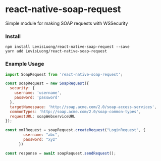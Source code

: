 # react-native-soap-request
Simple module for making SOAP requests with WSSecurity

### Install

```
npm install LevisLuong/react-native-soap-request --save
yarn add LevisLuong/react-native-soap-request
```

### Example Usage

```js
import SoapRequest from 'react-native-soap-request';
```

```js
const soapRequest = new SoapRequest({
  security: {
    username: 'username',
    password: 'password'
  },
  targetNamespace: 'http://soap.acme.com/2.0/soap-access-services',
  commonTypes: 'http://soap.acme.com/2.0/soap-common-types',
  requestURL: soapWebserviceURL
});

const xmlRequest = soapRequest.createRequest("LoginRequest", {
        username: "abc",
        password: "xyz"
      })

const response = await soapRequest.sendRequest();

```
